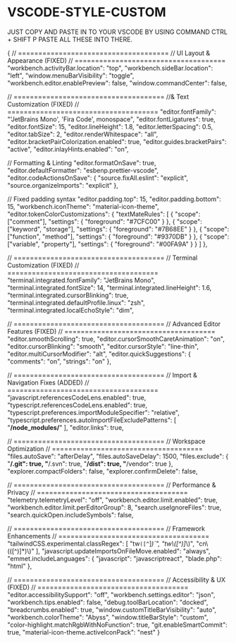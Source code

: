 # VSCODE-STYLE-CUSTOM

JUST COPY AND PASTE IN TO YOUR VSCODE BY USING COMMAND CTRL + SHIFT P PASTE ALL THESE INTO THERE.

{
  // =====================================
  //  UI Layout & Appearance (FIXED)
  // =====================================
  "workbench.activityBar.location": "top",
  "workbench.sideBar.location": "left",
  "window.menuBarVisibility": "toggle",
  "workbench.editor.enablePreview": false,
  "window.commandCenter": false,

  // =====================================
  //& Text Customization (FIXED)
  // =====================================
  "editor.fontFamily": "'JetBrains Mono', 'Fira Code', monospace",
  "editor.fontLigatures": true,
  "editor.fontSize": 15,
  "editor.lineHeight": 1.8,
  "editor.letterSpacing": 0.5,
  "editor.tabSize": 2,
  "editor.renderWhitespace": "all",
  "editor.bracketPairColorization.enabled": true,
  "editor.guides.bracketPairs": "active",
  "editor.inlayHints.enabled": "on",

  // Formatting & Linting
  "editor.formatOnSave": true,
  "editor.defaultFormatter": "esbenp.prettier-vscode",
  "editor.codeActionsOnSave": {
    "source.fixAll.eslint": "explicit",
    "source.organizeImports": "explicit"
  },

  // Fixed padding syntax
  "editor.padding.top": 15,
  "editor.padding.bottom": 15,
  "workbench.iconTheme": "material-icon-theme",
  "editor.tokenColorCustomizations": {
    "textMateRules": [
      {
        "scope": ["comment"],
        "settings": { "foreground": "#7CFC00" }
      },
      {
        "scope": ["keyword", "storage"],
        "settings": { "foreground": "#7B68EE" }
      },
      {
        "scope": ["function", "method"],
        "settings": { "foreground": "#9370DB" }
      },
      {
        "scope": ["variable", "property"],
        "settings": { "foreground": "#00FA9A" }
      }
    ]
  },

  // =====================================
  //  Terminal Customization (FIXED)
  // =====================================
  "terminal.integrated.fontFamily": "JetBrains Mono",
  "terminal.integrated.fontSize": 14,
  "terminal.integrated.lineHeight": 1.6,
  "terminal.integrated.cursorBlinking": true,
  "terminal.integrated.defaultProfile.linux": "zsh",
  "terminal.integrated.localEchoStyle": "dim",

  // =====================================
  //  Advanced Editor Features (FIXED)
  // =====================================
  "editor.smoothScrolling": true,
  "editor.cursorSmoothCaretAnimation": "on",
  "editor.cursorBlinking": "smooth",
  "editor.cursorStyle": "line-thin",
  "editor.multiCursorModifier": "alt",
  "editor.quickSuggestions": {
    "comments": "on",
    "strings": "on"
  },

  // =====================================
  //  Import & Navigation Fixes (ADDED)
  // =====================================
  "javascript.referencesCodeLens.enabled": true,
  "typescript.referencesCodeLens.enabled": true,
  "typescript.preferences.importModuleSpecifier": "relative",
  "typescript.preferences.autoImportFileExcludePatterns": [
    "**/node_modules/**"
  ],
  "editor.links": true,

  // =====================================
  //  Workspace Optimization
  // =====================================
  "files.autoSave": "afterDelay",
  "files.autoSaveDelay": 1500,
  "files.exclude": {
    "**/.git": true,
    "**/.svn": true,
    "**/dist": true,
    "**/vendor": true
  },
  "explorer.compactFolders": false,
  "explorer.confirmDelete": false,

  // =====================================
  //  Performance & Privacy
  // =====================================
  "telemetry.telemetryLevel": "off",
  "workbench.editor.limit.enabled": true,
  "workbench.editor.limit.perEditorGroup": 8,
  "search.useIgnoreFiles": true,
  "search.quickOpen.includeSymbols": false,

  // =====================================
  //  Framework Enhancements
  // =====================================
  "tailwindCSS.experimental.classRegex": [
    "tw`([^`]*)`",
    "tw\\([^)]*\\)",
    "cn\\(([^)]*)\\)"
  ],
  "javascript.updateImportsOnFileMove.enabled": "always",
  "emmet.includeLanguages": {
    "javascript": "javascriptreact",
    "blade.php": "html"
  },

  // =====================================
  //  Accessibility & UX (FIXED)
  // =====================================
  "editor.accessibilitySupport": "off",
  "workbench.settings.editor": "json",
  "workbench.tips.enabled": false,
  "debug.toolBarLocation": "docked",
  "breadcrumbs.enabled": true,
  "window.customTitleBarVisibility": "auto",
  "workbench.colorTheme": "Abyss",
  "window.titleBarStyle": "custom",
  "color-highlight.matchRgbWithNoFunction": true,
  "git.enableSmartCommit": true,
  "material-icon-theme.activeIconPack": "nest"
}
